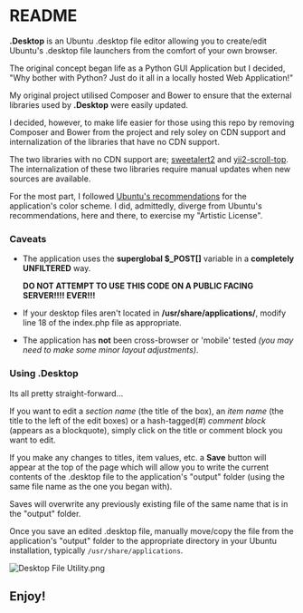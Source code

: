 # README #

**.Desktop** is an Ubuntu .desktop file editor allowing you to create/edit Ubuntu's .desktop file launchers from the comfort of your own browser.

The original concept began life as a Python GUI Application but I decided, "Why bother with Python? Just do it all in a locally hosted Web Application!"

My original project utilised Composer and Bower to ensure that the external libraries used by **.Desktop** were easily updated.

I decided, however, to make life easier for those using this repo by removing Composer and Bower from the project and rely soley on CDN support and internalization of the libraries that have no CDN support.

The two libraries with no CDN support are; [sweetalert2](https://limonte.github.io/sweetalert2/) and [yii2-scroll-top](https://github.com/bluezed/yii2-scroll-top). The internalization of these two libraries require manual updates when new sources are available.

For the most part, I followed [Ubuntu's recommendations](https://design.ubuntu.com/brand/colour-palette) for the application's color scheme. I did, admittedly, diverge from Ubuntu's recommendations, here and there, to exercise my "Artistic License".

### Caveats ###

* The application uses the **superglobal $_POST[]** variable in a __completely UNFILTERED__ way.

    **DO NOT ATTEMPT TO USE THIS CODE ON A PUBLIC FACING SERVER!!!! EVER!!!**
    
* If your desktop files aren't located in **/usr/share/applications/**, modify line 18 of the index.php file as appropriate.
* The application has **not** been cross-browser or 'mobile' tested _(you may need to make some minor layout adjustments)_.

### Using .Desktop ###

Its all pretty straight-forward...

If you want to edit a _section name_ (the title of the box), an _item name_ (the title to the left of the edit boxes) or a hash-tagged(#) _comment block_ (appears as a blockquote), simply click on the title or comment block you want to edit.

If you make any changes to titles, item values, etc. a **Save** button will appear at the top of the page which will allow you to write the current contents of the .desktop file to the application's "output" folder (using the same file name as the one you began with). 

Saves will overwrite any previously existing file of the same name that is in the "output" folder.

Once you save an edited .desktop file, manually move/copy the file from the application's "output" folder to the appropriate directory in your Ubuntu installation, typically `/usr/share/applications`.
 
![Desktop File Utility.png](https://bitbucket.org/repo/k6RMo6/images/585795466-Desktop%20File%20Utility.png)

## Enjoy! ##